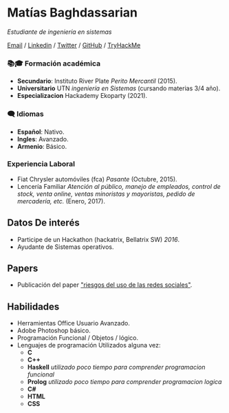 # Matías Baghdassarian

_Estudiante de ingeniería en sistemas_

[Email](mailto:matibaghda@gmail.com) /
[Linkedin](https://www.linkedin.com/in/matias-baghdassarian-90b6bb193/?lipi=urn%3Ali%3Apage%3Ad_flagship3_feed%3BOiS1O3uaRQGzqMHrbtdoQQ%3D%3D) /
[Twitter](https://twitter.com/matibaghda) /
[GitHub](https://github.com/ma77hews) /
[TryHackMe](https://tryhackme.com/p/theGreatMatthews) 


### 📚🎓 **Formación académica**
* **Secundario**:   Instituto River Plate _Perito Mercantil_ (2015).
* **Universitario** UTN _ingeniería en Sistemas_ (cursando materias 3/4 año).
* **Especializacion** Hackademy Ekoparty (2021).


### 🗨 **Idiomas**
* **Español**:  Nativo.
* **Ingles**:   Avanzado.
* **Armenio**:  Básico.

### **Experiencia Laboral**
- Fiat Chrysler automóviles (fca) _Pasante_ (Octubre, 2015).
- Lencería Familiar _Atención al público, manejo de empleados, control de stock, venta online, ventas minoristas y mayoristas, pedido de mercadería, etc._ (Enero, 2017).


## Datos De interés
- Participe de un Hackathon (hackatrix, Bellatrix SW) _2016_.
- Ayudante de Sistemas operativos.


## Papers
- Publicación del paper ["riesgos del uso de las redes sociales"](https://drive.google.com/file/d/0B0UxvnUHVKBcc2hueUhiV1EyOE0/view).

## Habilidades
- Herramientas Office Usuario Avanzado.
- Adobe Photoshop básico.
- Programación Funcional / Objetos / lógico.
- Lenguajes de programación Utilizados alguna vez:
  - **C**
  - **C++**
  - **Haskell** _utilizado poco tiempo para comprender programacion funcional_
  - **Prolog**  _utilizado poco tiempo para comprender programacion logica_
  - **C#**
  - **HTML**
  - **CSS**
